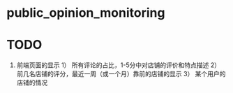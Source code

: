 # public_opinion_monitoring


# TODO
 1. 前端页面的显示
 1） 所有评论的占比，1-5分中对店铺的评价和特点描述
 2） 前几名店铺的评分，最近一周（或一个月）靠前的店铺的显示
 3） 某个用户的店铺的情况